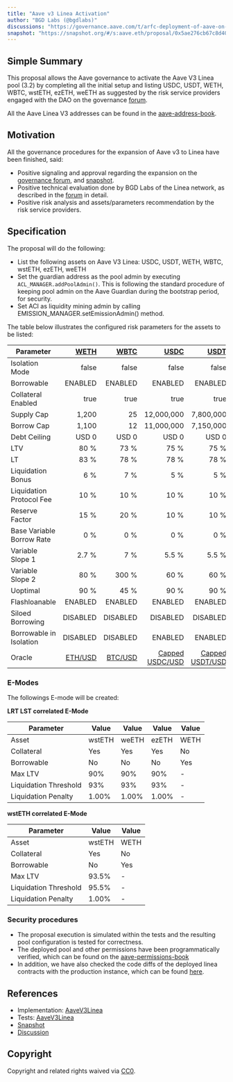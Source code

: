 ```yaml
---
title: "Aave v3 Linea Activation"
author: "BGD Labs (@bgdlabs)"
discussions: "https://governance.aave.com/t/arfc-deployment-of-aave-on-linea/19852/6"
snapshot: "https://snapshot.org/#/s:aave.eth/proposal/0x5ae276cb67c8d40868916e99f2ef113de02049dd412c3eb47539f97648f50878"
---
```


## Simple Summary

This proposal allows the Aave governance to activate the Aave V3 Linea pool (3.2) by completing all the initial setup and listing USDC, USDT, WETH, WBTC, wstETH, ezETH, weETH as suggested by the risk service providers engaged with the DAO on the governance [forum](https://governance.aave.com/t/arfc-deployment-of-aave-on-linea/19852/6#p-50536-specification-10).

All the Aave Linea V3 addresses can be found in the [aave-address-book](https://github.com/bgd-labs/aave-address-book/blob/837214a8bfff3c937a6d8fd803d0c88eeaa948a0/src/AaveV3Linea.sol).

## Motivation

All the governance procedures for the expansion of Aave v3 to Linea have been finished, said:

- Positive signaling and approval regarding the expansion on the [governance forum](https://governance.aave.com/t/arfc-deployment-of-aave-on-linea/19852), and [snapshot](https://snapshot.org/#/s:aave.eth/proposal/0x5ae276cb67c8d40868916e99f2ef113de02049dd412c3eb47539f97648f50878).
- Positive technical evaluation done by BGD Labs of the Linea network, as described in the [forum](https://governance.aave.com/t/bgd-aave-linea-infrastructure-technical-evaluation/19903) in detail.
- Positive risk analysis and assets/parameters recommendation by the risk service providers.

## Specification

The proposal will do the following:

- List the following assets on Aave V3 Linea: USDC, USDT, WETH, WBTC, wstETH, ezETH, weETH
- Set the guardian address as the pool admin by executing `ACL_MANAGER.addPoolAdmin()`. This is following the standard procedure of keeping pool admin on the Aave Guardian during the bootstrap period, for security.
- Set ACI as liquidity mining admin by calling EMISSION_MANAGER.setEmissionAdmin() method.

The table below illustrates the configured risk parameters for the assets to be listed:

| Parameter                 |    [WETH](https://lineascan.build/address/0xe5D7C2a44FfDDf6b295A15c148167daaAf5Cf34f) |    [WBTC](https://lineascan.build/address/0x3aAB2285ddcDdaD8edf438C1bAB47e1a9D05a9b4) |            [USDC](https://lineascan.build/address/0x176211869cA2b568f2A7D4EE941E073a821EE1ff) |            [USDT](https://lineascan.build/address/0xA219439258ca9da29E9Cc4cE5596924745e12B93) |                [wstETH](https://lineascan.build/address/0xB5beDd42000b71FddE22D3eE8a79Bd49A568fC8F) |                [ezETH](https://lineascan.build/address/0x2416092f143378750bb29b79eD961ab195CcEea5) |                [weETH](https://lineascan.build/address/0x1Bf74C010E6320bab11e2e5A532b5AC15e0b8aA6) |
| ------------------------- | ------------------------------------------------------------------------------------: | ------------------------------------------------------------------------------------: | --------------------------------------------------------------------------------------------: | --------------------------------------------------------------------------------------------: | --------------------------------------------------------------------------------------------------: | -------------------------------------------------------------------------------------------------: | -------------------------------------------------------------------------------------------------: |
| Isolation Mode            |                                                                                 false |                                                                                 false |                                                                                         false |                                                                                         false |                                                                                               false |                                                                                              false |                                                                                              false |
| Borrowable                |                                                                               ENABLED |                                                                               ENABLED |                                                                                       ENABLED |                                                                                       ENABLED |                                                                                             ENABLED |                                                                                           DISABLED |                                                                                           DISABLED |
| Collateral Enabled        |                                                                                  true |                                                                                  true |                                                                                          true |                                                                                          true |                                                                                                true |                                                                                               true |                                                                                               true |
| Supply Cap                |                                                                                 1,200 |                                                                                    25 |                                                                                    12,000,000 |                                                                                     7,800,000 |                                                                                                 800 |                                                                                              1,200 |                                                                                              1,200 |
| Borrow Cap                |                                                                                 1,100 |                                                                                    12 |                                                                                    11,000,000 |                                                                                     7,150,000 |                                                                                                 400 |                                                                                                  1 |                                                                                                  1 |
| Debt Ceiling              |                                                                                 USD 0 |                                                                                 USD 0 |                                                                                         USD 0 |                                                                                         USD 0 |                                                                                               USD 0 |                                                                                              USD 0 |                                                                                              USD 0 |
| LTV                       |                                                                                  80 % |                                                                                  73 % |                                                                                          75 % |                                                                                          75 % |                                                                                                75 % |                                                                                               72 % |                                                                                             72.5 % |
| LT                        |                                                                                  83 % |                                                                                  78 % |                                                                                          78 % |                                                                                          78 % |                                                                                                79 % |                                                                                               75 % |                                                                                               75 % |
| Liquidation Bonus         |                                                                                   6 % |                                                                                   7 % |                                                                                           5 % |                                                                                           5 % |                                                                                                 7 % |                                                                                              7.5 % |                                                                                              7.5 % |
| Liquidation Protocol Fee  |                                                                                  10 % |                                                                                  10 % |                                                                                          10 % |                                                                                          10 % |                                                                                                10 % |                                                                                               10 % |                                                                                               10 % |
| Reserve Factor            |                                                                                  15 % |                                                                                  20 % |                                                                                          10 % |                                                                                          10 % |                                                                                                 5 % |                                                                                               45 % |                                                                                               45 % |
| Base Variable Borrow Rate |                                                                                   0 % |                                                                                   0 % |                                                                                           0 % |                                                                                           0 % |                                                                                                 0 % |                                                                                                0 % |                                                                                                0 % |
| Variable Slope 1          |                                                                                 2.7 % |                                                                                   7 % |                                                                                         5.5 % |                                                                                         5.5 % |                                                                                                 7 % |                                                                                                7 % |                                                                                                7 % |
| Variable Slope 2          |                                                                                  80 % |                                                                                 300 % |                                                                                          60 % |                                                                                          60 % |                                                                                               300 % |                                                                                              300 % |                                                                                              300 % |
| Uoptimal                  |                                                                                  90 % |                                                                                  45 % |                                                                                          90 % |                                                                                          90 % |                                                                                                45 % |                                                                                               45 % |                                                                                               45 % |
| Flashloanable             |                                                                               ENABLED |                                                                               ENABLED |                                                                                       ENABLED |                                                                                       ENABLED |                                                                                             ENABLED |                                                                                            ENABLED |                                                                                            ENABLED |
| Siloed Borrowing          |                                                                              DISABLED |                                                                              DISABLED |                                                                                      DISABLED |                                                                                      DISABLED |                                                                                            DISABLED |                                                                                           DISABLED |                                                                                           DISABLED |
| Borrowable in Isolation   |                                                                              DISABLED |                                                                              DISABLED |                                                                                       ENABLED |                                                                                       ENABLED |                                                                                            DISABLED |                                                                                           DISABLED |                                                                                           DISABLED |
| Oracle                    | [ETH/USD](https://lineascan.build/address/0x3c6Cd9Cc7c7a4c2Cf5a82734CD249D7D593354dA) | [BTC/USD](https://lineascan.build/address/0x7A99092816C8BD5ec8ba229e3a6E6Da1E628E1F9) | [Capped USDC/USD](https://lineascan.build/address/0x14ac9f8a8646D11D66fbaA9E9F5A869dC08B5D71) | [Capped USDT/USD](https://lineascan.build/address/0x0dccba847d677d4dc3c22c9dc17dc468226d08ed) | [Capped wstETH/ETH/USD](https://lineascan.build/address/0x96014CA32e2902A5F07c6ADF00eB17D3DE9aC364) | [Capped ezETH/ETH/USD](https://lineascan.build/address/0x1217a8A40cea4dB5429fbF6EDeB3B606b99CC9b0) | [Capped weETH/ETH/USD](https://lineascan.build/address/0x0abf2f5642d945b49B8d2DBC6f85c2D8e0424C85) |

### E-Modes

The followings E-mode will be created:

**LRT LST correlated E-Mode**

| **Parameter**         | **Value** | **Value** | **Value** | **Value** |
| --------------------- | --------- | --------- | --------- | --------- |
| Asset                 | wstETH    | weETH     | ezETH     | WETH      |
| Collateral            | Yes       | Yes       | Yes       | No        |
| Borrowable            | No        | No        | No        | Yes       |
| Max LTV               | 90%       | 90%       | 90%       | -         |
| Liquidation Threshold | 93%       | 93%       | 93%       | -         |
| Liquidation Penalty   | 1.00%     | 1.00%     | 1.00%     | -         |

**wstETH correlated E-Mode**

| **Parameter**         | **Value** | **Value** |
| --------------------- | --------- | --------- |
| Asset                 | wstETH    | WETH      |
| Collateral            | Yes       | No        |
| Borrowable            | No        | Yes       |
| Max LTV               | 93.5%     | -         |
| Liquidation Threshold | 95.5%     | -         |
| Liquidation Penalty   | 1.00%     | -         |

### Security procedures

- The proposal execution is simulated within the tests and the resulting pool configuration is tested for correctness.
- The deployed pool and other permissions have been programmatically verified, which can be found on the [aave-permissions-book](https://github.com/bgd-labs/aave-permissions-book/blob/b944a7480c31961bcdfcd96177c4100e45bb41b9/out/LINEA-V3.md#contracts)
- In addition, we have also checked the code diffs of the deployed linea contracts with the production instance, which can be found [here](https://github.com/bgd-labs/aave-v3-origin/pull/48).

## References

- Implementation: [AaveV3Linea](https://github.com/bgd-labs/aave-proposals-v3/blob/main/src/20250121_AaveV3Linea_AaveV3LineaActivation/AaveV3Linea_AaveV3LineaActivation_20250121.sol)
- Tests: [AaveV3Linea](https://github.com/bgd-labs/aave-proposals-v3/blob/main/src/20250121_AaveV3Linea_AaveV3LineaActivation/AaveV3Linea_AaveV3LineaActivation_20250121.t.sol)
- [Snapshot](https://snapshot.org/#/s:aave.eth/proposal/0x5ae276cb67c8d40868916e99f2ef113de02049dd412c3eb47539f97648f50878)
- [Discussion](https://governance.aave.com/t/arfc-deployment-of-aave-on-linea/19852/6)

## Copyright

Copyright and related rights waived via [CC0](https://creativecommons.org/publicdomain/zero/1.0/).

